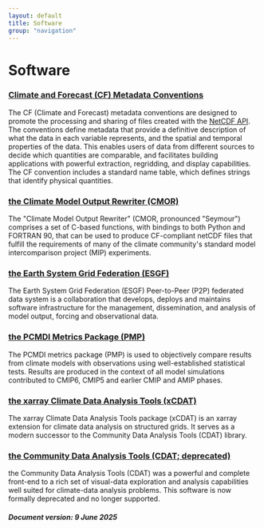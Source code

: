 ```yaml
---
layout: default
title: Software
group: "navigation"
---
```


# Software

### [Climate and Forecast (CF) Metadata Conventions][CF]
The CF (Climate and Forecast) metadata conventions are designed to promote the processing and sharing of files created with the <a href="https://www.unidata.ucar.edu/software/netcdf/" target="_blank">NetCDF API</a>. The conventions define metadata that provide a definitive description of what the data in each variable represents, and the spatial and temporal properties of the data. This enables users of data from different sources to decide which quantities are comparable, and facilitates building applications with powerful extraction, regridding, and display capabilities. The CF convention includes a standard name table, which defines strings that identify physical quantities.

### [the Climate Model Output Rewriter (CMOR)][CMOR]
The "Climate Model Output Rewriter" (CMOR, pronounced "Seymour") comprises a set of C-based functions, with bindings to both Python and FORTRAN 90, that can be used to produce CF-compliant netCDF files that fulfill the requirements of many of the climate community's standard model intercomparison project (MIP) experiments.

### [the Earth System Grid Federation (ESGF)][ESGF]
The Earth System Grid Federation (ESGF) Peer-to-Peer (P2P) federated data system is a collaboration that develops, deploys and maintains software infrastructure for the management, dissemination, and analysis of model output, forcing and observational data.

### [the PCMDI Metrics Package (PMP)][PMP]
The PCMDI metrics package (PMP) is used to objectively compare results from climate models with observations using well-established statistical tests. Results are produced in the context of all model simulations contributed to CMIP6, CMIP5 and earlier CMIP and AMIP phases.

### [the xarray Climate Data Analysis Tools (xCDAT)][xCDAT]
The xarray Climate Data Analysis Tools package (xCDAT) is an xarray extension for climate data analysis on structured grids. It serves as a modern successor to the Community Data Analysis Tools (CDAT) library.

### [the Community Data Analysis Tools (CDAT; deprecated)][CDAT]
the Community Data Analysis Tools (CDAT) was a powerful and complete front-end to a rich set of visual-data exploration and analysis capabilities well suited for climate-data analysis problems. This software is now formally deprecated and no longer supported.

##### Document version:  9 June 2025

[CF]:http://cfconventions.org
[CMOR]:http://cmor.llnl.gov
[ESGF]:https://esgf.github.io
[PMP]:http://pcmdi.github.io/pcmdi_metrics
[xCDAT]:https://xcdat.readthedocs.io
[CDAT]:https://cdat.github.io